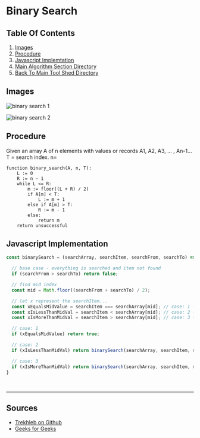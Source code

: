 # Binary Search

## Table Of Contents

1. [Images](#Images)
2. [Procedure](#Procedure)
3. [Javascript Implemtation](#javascript-implementation)
3. [Main Algorithm Section Directory](../README.md)
4. [Back To Main Tool Shed Directory](../../README.md)

## Images

![binary search 1](https://camo.githubusercontent.com/b4fcd9ad8f7402d3eff24bef5d2cb8480ecbd448/68747470733a2f2f75706c6f61642e77696b696d656469612e6f72672f77696b6970656469612f636f6d6d6f6e732f382f38332f42696e6172795f5365617263685f446570696374696f6e2e737667)

![binary search 2](https://d18l82el6cdm1i.cloudfront.net/uploads/bePceUMnSG-binary_search_gif.gif)


## Procedure

Given an array A of n elements with values or records A1, A2, A3, ... , An-1...  T = search index. n=

```
function binary_search(A, n, T):
    L := 0
    R := n − 1
    while L <= R:
        m := floor((L + R) / 2)
        if A[m] < T:
            L := m + 1
        else if A[m] > T:
            R := m - 1
        else:
            return m
    return unsuccessful
```

## Javascript Implementation

```javascript
const binarySearch = (searchArray, searchItem, searchFrom, searchTo) => {

  // base case - everything is searched and item not found
  if (searchFrom > searchTo) return false;

  // find mid index
  const mid = Math.floor((searchFrom + searchTo) / 2);

  // let x represent the searchItem...
  const xEqualsMidValue = searchItem === searchArray[mid]; // case: 1 -> search val found, return true
  const xIsLessThanMidVal = searchItem < searchArray[mid]; // case: 2 -> drop the right half and keep going
  const xIsMoreThanMidVal = searchItem > searchArray[mid]; // case: 3 -> drop the left half and keep going

  // case: 1
  if (xEqualsMidValue) return true;

  // case: 2
  if (xIsLessThanMidVal) return binarySearch(searchArray, searchItem, searchFrom, mid - 1);

  // case: 3
  if (xIsMoreThanMidVal) return binarySearch(searchArray, searchItem, mid + 1, searchTo);
}
```

&nbsp;

--- 
## Sources

- [Trekhleb on Github](https://github.com/trekhleb/javascript-algorithms)
- [Geeks for Geeks](https://www.geeksforgeeks.org/binary-search-in-javascript/)
